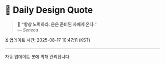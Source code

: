 
# 📘 Daily Design Quote

> 💬 **"항상 노력하라. 운은 준비된 자에게 온다."**  
> — *Seneca*

⏳ 업데이트 시간: 2025-08-17 10:47:11 (KST)

---

자동 업데이트 봇에 의해 관리됩니다.
